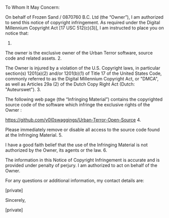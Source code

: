 To Whom It May Concern:

On behalf of Frozen Sand / 0870760 B.C. Ltd (the “Owner”), I am authorized
to send this notice of copyright infringement. As required under the
Digital Millennium Copyright Act [17 USC 512(c)(3)], I am instructed to
place you on notice that:

1.

The owner is the exclusive owner of the Urban Terror software, source
code and related assets.
2.

The Owner is injured by a violation of the U.S. Copyright laws, in
particular section(s) 1201(a)(2) and/or 1201(b)(1) of Title 17 of the
United States Code, commonly referred to as the Digital Millennium
Copyright Act, or "DMCA", as well as Articles 29a (2) of the Dutch Copy
Right Act (Dutch: "Auteurswet").
3.

The following web page (the “Infringing Material”) contains the
copyrighted source code of the software which infringe the exclusive rights
of the Owner :

https://github.com/y0l0swaggings/Urban-Terror-Open-Source
4.

Please immediately remove or disable all access to the source code found
at the Infringing Material.
5.

I have a good faith belief that the use of the Infringing Material is
not authorized by the Owner, its agents or the law.
6.

The information in this Notice of Copyright Infringement is accurate and
is provided under penalty of perjury. I am authorized to act on behalf of
the Owner.

For any questions or additional information, my contact details are:

[private]

Sincerely,

[private]
